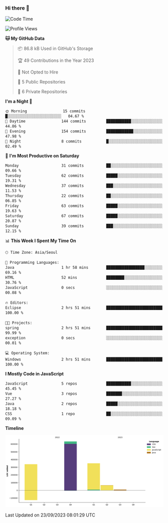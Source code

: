 ### Hi there 👋

<!--
**hi-aa/hi-aa** is a ✨ _special_ ✨ repository because its `README.md` (this file) appears on your GitHub profile.

Here are some ideas to get you started:

- 🔭 I’m currently working on ...
- 🌱 I’m currently learning ...
- 👯 I’m looking to collaborate on ...
- 🤔 I’m looking for help with ...
- 💬 Ask me about ...
- 📫 How to reach me: ...
- 😄 Pronouns: ...
- ⚡ Fun fact: ...
-->

<!--START_SECTION:waka-->
![Code Time](http://img.shields.io/badge/Code%20Time-9%20hrs%207%20mins-blue)

![Profile Views](http://img.shields.io/badge/Profile%20Views-0-blue)

**🐱 My GitHub Data** 

> 📦 86.8 kB Used in GitHub's Storage 
 > 
> 🏆 49 Contributions in the Year 2023
 > 
> 🚫 Not Opted to Hire
 > 
> 📜 5 Public Repositories 
 > 
> 🔑 6 Private Repositories 
 > 
**I'm a Night 🦉** 

```text
🌞 Morning                15 commits          █░░░░░░░░░░░░░░░░░░░░░░░░   04.67 % 
🌆 Daytime                144 commits         ███████████░░░░░░░░░░░░░░   44.86 % 
🌃 Evening                154 commits         ████████████░░░░░░░░░░░░░   47.98 % 
🌙 Night                  8 commits           █░░░░░░░░░░░░░░░░░░░░░░░░   02.49 % 
```
📅 **I'm Most Productive on Saturday** 

```text
Monday                   31 commits          ██░░░░░░░░░░░░░░░░░░░░░░░   09.66 % 
Tuesday                  62 commits          █████░░░░░░░░░░░░░░░░░░░░   19.31 % 
Wednesday                37 commits          ███░░░░░░░░░░░░░░░░░░░░░░   11.53 % 
Thursday                 22 commits          ██░░░░░░░░░░░░░░░░░░░░░░░   06.85 % 
Friday                   63 commits          █████░░░░░░░░░░░░░░░░░░░░   19.63 % 
Saturday                 67 commits          █████░░░░░░░░░░░░░░░░░░░░   20.87 % 
Sunday                   39 commits          ███░░░░░░░░░░░░░░░░░░░░░░   12.15 % 
```


📊 **This Week I Spent My Time On** 

```text
🕑︎ Time Zone: Asia/Seoul

💬 Programming Languages: 
Java                     1 hr 58 mins        █████████████████░░░░░░░░   69.16 % 
HTML                     52 mins             ████████░░░░░░░░░░░░░░░░░   30.76 % 
JavaScript               0 secs              ░░░░░░░░░░░░░░░░░░░░░░░░░   00.08 % 

🔥 Editors: 
Eclipse                  2 hrs 51 mins       █████████████████████████   100.00 % 

🐱‍💻 Projects: 
spring                   2 hrs 51 mins       █████████████████████████   99.99 % 
exception                0 secs              ░░░░░░░░░░░░░░░░░░░░░░░░░   00.01 % 

💻 Operating System: 
Windows                  2 hrs 51 mins       █████████████████████████   100.00 % 
```

**I Mostly Code in JavaScript** 

```text
JavaScript               5 repos             ███████████░░░░░░░░░░░░░░   45.45 % 
Vue                      3 repos             ███████░░░░░░░░░░░░░░░░░░   27.27 % 
Java                     2 repos             █████░░░░░░░░░░░░░░░░░░░░   18.18 % 
CSS                      1 repo              ██░░░░░░░░░░░░░░░░░░░░░░░   09.09 % 
```



**Timeline**

![Lines of Code chart](https://raw.githubusercontent.com/hi-aa/hi-aa/main/assets/bar_graph.png)


 Last Updated on 23/09/2023 08:01:29 UTC
<!--END_SECTION:waka-->
